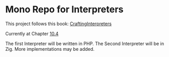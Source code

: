 # Mono Repo for Interpreters

This project follows this book: [CraftingInterpreters](https://craftinginterpreters.com/index.html)

Currently at Chapter [10.4](https://craftinginterpreters.com/functions.html#function-objects)

The first Interpreter will be written in PHP. The Second Interpreter will be in Zig. More implementations may be added.

